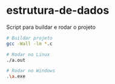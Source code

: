 # estrutura-de-dados

Script para buildar e rodar o projeto

```bash
# Buildar projeto
gcc -Wall -lm *.c

# Rodar no Linux
./a.out

# Rodar no Windows
.\a.exe
```
